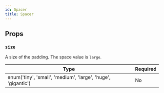 ```yaml
---
id: Spacer
title: Spacer
---
```


## Props

### `size`

A size of the padding. The space value is `large`.

| Type                                                         | Required |
| -------------------------------------------------------------| -------- |
| enum('tiny', 'small', 'medium', 'large', 'huge', 'gigantic') | No       |
